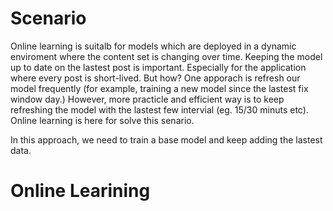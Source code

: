 # Scenario 
Online learning is suitalb for models which are deployed in a dynamic enviroment where the content set is changing over time.
Keeping the model up to date on the lastest post is important. Especially for the application where every post is short-lived. But how? One apporach is refresh our model frequently (for example, training a new model since the lastest fix window day.) However, more practicle and efficient way is to keep refreshing the model with the lastest few intervial (eg. 15/30 minuts etc). Online learning is here for solve this senario.

In this approach, we need to train a base model and keep adding the lastest data.

# Online Learining
